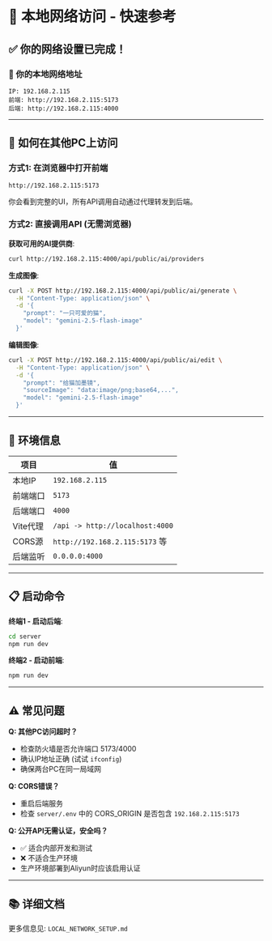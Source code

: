 # 🚀 本地网络访问 - 快速参考

## ✅ 你的网络设置已完成！

### 📍 你的本地网络地址
```
IP: 192.168.2.115
前端: http://192.168.2.115:5173
后端: http://192.168.2.115:4000
```

---

## 🎯 如何在其他PC上访问

### 方式1: 在浏览器中打开前端

```
http://192.168.2.115:5173
```

你会看到完整的UI，所有API调用自动通过代理转发到后端。

### 方式2: 直接调用API (无需浏览器)

**获取可用的AI提供商**:
```bash
curl http://192.168.2.115:4000/api/public/ai/providers
```

**生成图像**:
```bash
curl -X POST http://192.168.2.115:4000/api/public/ai/generate \
  -H "Content-Type: application/json" \
  -d '{
    "prompt": "一只可爱的猫",
    "model": "gemini-2.5-flash-image"
  }'
```

**编辑图像**:
```bash
curl -X POST http://192.168.2.115:4000/api/public/ai/edit \
  -H "Content-Type: application/json" \
  -d '{
    "prompt": "给猫加墨镜",
    "sourceImage": "data:image/png;base64,...",
    "model": "gemini-2.5-flash-image"
  }'
```

---

## 🔧 环境信息

| 项目 | 值 |
|------|------|
| 本地IP | `192.168.2.115` |
| 前端端口 | `5173` |
| 后端端口 | `4000` |
| Vite代理 | `/api -> http://localhost:4000` |
| CORS源 | `http://192.168.2.115:5173` 等 |
| 后端监听 | `0.0.0.0:4000` |

---

## 📋 启动命令

**终端1 - 启动后端**:
```bash
cd server
npm run dev
```

**终端2 - 启动前端**:
```bash
npm run dev
```

---

## ⚠️ 常见问题

**Q: 其他PC访问超时？**
- 检查防火墙是否允许端口 5173/4000
- 确认IP地址正确 (试试 `ifconfig`)
- 确保两台PC在同一局域网

**Q: CORS错误？**
- 重启后端服务
- 检查 `server/.env` 中的 CORS_ORIGIN 是否包含 `192.168.2.115:5173`

**Q: 公开API无需认证，安全吗？**
- ✅ 适合内部开发和测试
- ❌ 不适合生产环境
- 生产环境部署到Aliyun时应该启用认证

---

## 📚 详细文档

更多信息见: `LOCAL_NETWORK_SETUP.md`

